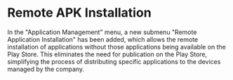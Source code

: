 # Remote APK Installation

In the "Application Management" menu, a new submenu "Remote Application Installation" has been added, which allows the remote installation of applications without those applications being available on the Play Store. This eliminates the need for publication on the Play Store, simplifying the process of distributing specific applications to the devices managed by the company.
